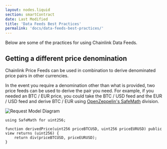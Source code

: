 ```yaml
---
layout: nodes.liquid
section: smartContract
date: Last Modified
title: 'Data Feeds Best Practices'
permalink: 'docs/data-feeds-best-practices/'
---
```


Below are some of the practices for using Chainlink Data Feeds.

## Getting a different price denomination

Chainlink Price Feeds can be used in combination to derive denominated price pairs in other currencies.

In the event you require a denomination other than what is provided, two price feeds can be used to derive the pair you need. For example, if you needed an BTC / EUR price, you could take the BTC / USD feed and the EUR / USD feed and derive BTC / EUR using <a href="https://github.com/OpenZeppelin/openzeppelin-contracts/blob/master/contracts/utils/math/SafeMath.sol" target="_blank">OpenZeppelin's SafeMath</a> division.

![Request Model Diagram](/images/price-feed-conversion-equation.gif)


```solidity
using SafeMath for uint256;

function derivedPrice(uint256 priceBTCUSD, uint256 priceEURUSD) public view returns (uint256) {
    return div(priceBTCUSD, priceEURUSD);
}
```
